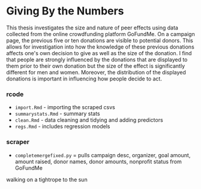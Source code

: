 
# Giving By the Numbers 

This thesis investigates the size and nature of peer effects using data collected from the online crowdfunding platform GoFundMe. On a campaign page, the previous five or ten donations are visible to potential donors. This allows for investigation into how the knowledge of these previous donations affects one's own decision to give as well as the size of the donation. I find that people are strongly influenced by the donations that are displayed to them prior to their own donation but the size of the effect is significantly different for men and women. Moreover, the distribution of the displayed donations is important in influencing how people decide to act. 

### rcode 

* `import.Rmd` - importing the scraped csvs 
* `summarystats.Rmd` - summary stats
* `clean.Rmd` - data cleaning and tidying and adding predictors 
* `regs.Rmd` - includes regression models

### scraper
* `completemergefixed.py` = pulls campaign desc, organizer, goal amount, amount raised, donor names, donor amounts, nonprofit status from GoFundMe

walking on a tightrope to the sun
